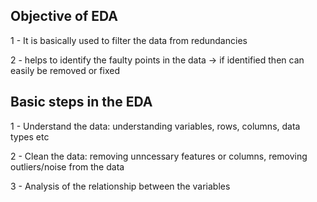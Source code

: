## Objective of EDA
1 - It is basically used to filter the data from redundancies

2 - helps to identify the faulty points in the data -> if identified then can easily be removed or fixed

## Basic steps in the EDA
1 - Understand the data: understanding variables, rows, columns, data types etc

2 - Clean the data: removing unncessary features or columns, removing outliers/noise from the data

3 - Analysis of the relationship between the variables

